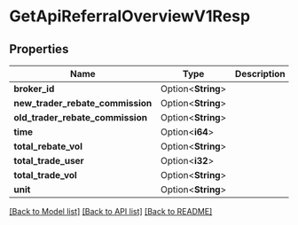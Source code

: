 # GetApiReferralOverviewV1Resp

## Properties

Name | Type | Description | Notes
------------ | ------------- | ------------- | -------------
**broker_id** | Option<**String**> |  | [optional]
**new_trader_rebate_commission** | Option<**String**> |  | [optional]
**old_trader_rebate_commission** | Option<**String**> |  | [optional]
**time** | Option<**i64**> |  | [optional]
**total_rebate_vol** | Option<**String**> |  | [optional]
**total_trade_user** | Option<**i32**> |  | [optional]
**total_trade_vol** | Option<**String**> |  | [optional]
**unit** | Option<**String**> |  | [optional]

[[Back to Model list]](../README.md#documentation-for-models) [[Back to API list]](../README.md#documentation-for-api-endpoints) [[Back to README]](../README.md)


